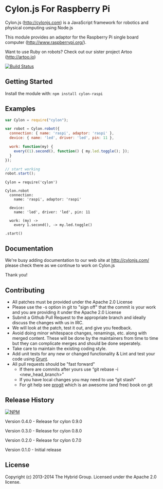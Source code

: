 # Cylon.js For Raspberry Pi

Cylon.js (http://cylonjs.com) is a JavaScript framework for robotics and physical computing using Node.js

This module provides an adaptor for the Raspberry Pi single board computer (http://www.raspberrypi.org/). 

Want to use Ruby on robots? Check out our sister project Artoo (http://artoo.io)

[![Build Status](https://secure.travis-ci.org/hybridgroup/cylon-raspi.png?branch=master)](http://travis-ci.org/hybridgroup/cylon-raspi)

## Getting Started

Install the module with: `npm install cylon-raspi`

## Examples

```javascript
var Cylon = require("cylon");

var robot = Cylon.robot({
  connection: { name: 'raspi', adaptor: 'raspi' },
  device: { name: 'led', driver: 'led', pin: 11 },

  work: function(my) {
    every((1).second(), function() { my.led.toggle(); });
  }
});

// start working
robot.start();
```

```coffee-script
Cylon = require('cylon')

Cylon.robot
  connection:
    name: 'raspi', adaptor: 'raspi'

  device:
    name: 'led', driver: 'led', pin: 11

  work: (my) ->
    every 1.second(), -> my.led.toggle()

.start()
```

## Documentation
We're busy adding documentation to our web site at http://cylonjs.com/ please check there as we continue to work on Cylon.js

Thank you!

## Contributing

* All patches must be provided under the Apache 2.0 License
* Please use the -s option in git to "sign off" that the commit is your work and you are providing it under the Apache 2.0 License
* Submit a Github Pull Request to the appropriate branch and ideally discuss the changes with us in IRC.
* We will look at the patch, test it out, and give you feedback.
* Avoid doing minor whitespace changes, renamings, etc. along with merged content. These will be done by the maintainers from time to time but they can complicate merges and should be done seperately.
* Take care to maintain the existing coding style.
* Add unit tests for any new or changed functionality & Lint and test your code using [Grunt](http://gruntjs.com/).
* All pull requests should be "fast forward"
  * If there are commits after yours use “git rebase -i <new_head_branch>”
  * If you have local changes you may need to use “git stash”
  * For git help see [progit](http://git-scm.com/book) which is an awesome (and free) book on git

## Release History

[![NPM](https://nodei.co/npm/cylon-raspi.png?compact=true)](https://nodei.co/npm/cylon-raspi/)

Version 0.4.0 - Release for cylon 0.9.0

Version 0.3.0 - Release for cylon 0.8.0

Version 0.2.0 - Release for cylon 0.7.0

Version 0.1.0 - Initial release

## License
Copyright (c) 2013-2014 The Hybrid Group. Licensed under the Apache 2.0 license.
